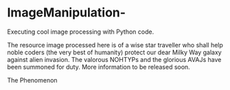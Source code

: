 # ImageManipulation-
Executing cool image processing with Python code.

The resource image processed here is of a wise star traveller who shall help noble coders (the very best of humanity) protect our dear Milky Way galaxy
against alien invasion. 
The valorous NOHTYPs and the glorious AVAJs have been summoned for duty. More information to be released soon.

The Phenomenon 
